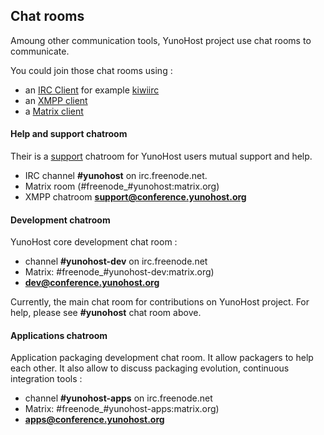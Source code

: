 ## Chat rooms

Amoung other communication tools, YunoHost project use chat rooms to communicate.

You could join those chat rooms using :
- an [IRC Client](https://en.wikipedia.org/wiki/Comparison_of_Internet_Relay_Chat_clients) for example [kiwiirc](https://kiwiirc.com/client/irc.freenode.net/yunohost)
- an [XMPP client](https://en.wikipedia.org/wiki/Comparison_of_instant_messaging_clients)
- a [Matrix client](https://matrix.org/docs/guides/faq.html#what-clients-are-available%3F)


#### Help and support chatroom

Their is a [support](support_fr) chatroom for YunoHost users mutual support and help.

- IRC channel **#yunohost** on irc.freenode.net.
- Matrix room (#freenode_#yunohost:matrix.org)
- XMPP chatroom **[support@conference.yunohost.org](xmpp:support@conference.yunohost.org?join)**

#### Development chatroom
YunoHost core development chat room :
- channel **#yunohost-dev** on irc.freenode.net
- Matrix: #freenode_#yunohost-dev:matrix.org)
- **[dev@conference.yunohost.org](xmpp:dev@conference.yunohost.org?join)**

Currently, the main chat room for contributions on YunoHost project.
For help, please see **#yunohost** chat room above.

#### Applications chatroom
Application packaging development chat room. It allow packagers to help each other.
It also allow to discuss packaging evolution, continuous integration tools :
- channel **#yunohost-apps** on irc.freenode.net
- Matrix: #freenode_#yunohost-apps:matrix.org)
- **[apps@conference.yunohost.org](xmpp:apps@conference.yunohost.org?join)**
